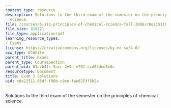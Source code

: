 ```yaml
---
content_type: resource
description: Solutions to the third exam of the semester on the principles of chemical
  science.
file: /courses/5-111-principles-of-chemical-science-fall-2008/c8e2151106dff88bc9eefae8253f5b5a_E3_FA08_key.pdf
file_size: 315221
file_type: application/pdf
learning_resource_types:
- Exams
license: https://creativecommons.org/licenses/by-nc-sa/4.0/
ocw_type: OCWFile
parent_title: Exams
parent_type: CourseSection
parent_uid: 03ccb4fc-9acc-2e9a-e701-ccd83ded8e0c
resourcetype: Document
title: Exam 3 Solutions
uid: c8e21511-06df-f88b-c9ee-fae8253f5b5a
---
```

Solutions to the third exam of the semester on the principles of chemical science.